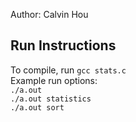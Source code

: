 Author: Calvin Hou

## Run Instructions
To compile, run `gcc stats.c`  
Example run options:  
`./a.out`  
`./a.out statistics`  
`./a.out sort`  
